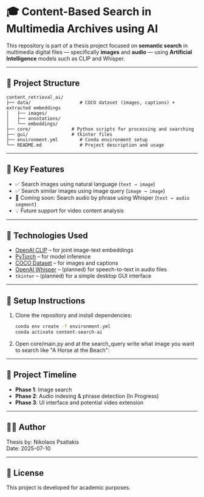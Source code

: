 # 🎓 Content-Based Search in Multimedia Archives using AI

This repository is part of a thesis project focused on **semantic search** in multimedia digital files — specifically **images** and **audio** — using **Artificial Intelligence** models such as CLIP and Whisper.

---

## 📁 Project Structure

```
content_retrieval_ai/
├── data/                  # COCO dataset (images, captions) + extracted embeddings
│   ├── images/
│   ├── annotations/
│   └── embeddings/
├── core/               # Python scripts for processing and searching
├── gui/                # tkinter files
├── environment.yml        # Conda environment setup
└── README.md              # Project description and usage
```

---

## 📌 Key Features

- ✅ Search images using natural language (`text → image`)
- ✅ Search similar images using image query (`image → image`)
- 🚧 Coming soon: Search audio by phrase using Whisper (`text → audio segment`)
- 💡 Future support for video content analysis

---

## 🧠 Technologies Used

- [OpenAI CLIP](https://github.com/openai/CLIP) – for joint image-text embeddings
- [PyTorch](https://pytorch.org/) – for model inference
- [COCO Dataset](https://cocodataset.org/) – for images and captions
- [OpenAI Whisper](https://github.com/openai/whisper) – (planned) for speech-to-text in audio files
- `tkinter` – (planned) for a simple desktop GUI interface

---

## 🚀 Setup Instructions

1. Clone the repository and install dependencies:
    ```bash
    conda env create -f environment.yml
    conda activate content-search-ai
    ```

2. Open core/main.py and at the search_query write what image you want to search like "A Horse at the Beach":
---

## 📅 Project Timeline

- **Phase 1**: Image search
- **Phase 2**: Audio indexing & phrase detection (In Progress)
- **Phase 3**: UI interface and potential video extension

---

## 👨‍💻 Author

Thesis by: Nikolaos Psaltakis  
Date: 2025-07-10

---

## 📜 License

This project is developed for academic purposes.
